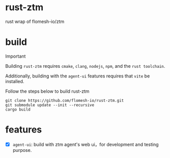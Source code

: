 # rust-ztm
rust wrap of flomesh-io/ztm


# build

> [!IMPORTANT]
>
> Building `rust-ztm` requires `cmake`, `clang`, `nodejs`, `npm`, and the `rust toolchain`.
>
> Additionally, building with the `agent-ui` features requires that `vite` be installed.

Follow the steps below to build rust-ztm

```shell
git clone https://github.com/flomesh-io/rust-ztm.git
git submodule update --init --recursive
cargo build
```

# features
- [x] `agent-ui`: build with ztm agent's web ui，for development and testing purpose.
